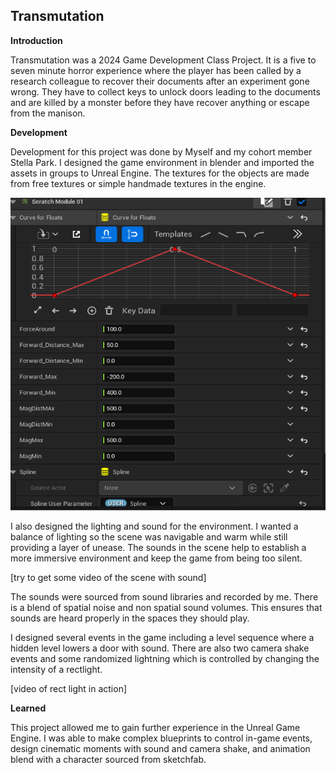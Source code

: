 ## Transmutation

**Introduction**

Transmutation was a 2024 Game Development Class Project. It is a five to seven minute horror experience where the player has been called by a research colleague to recover their documents after an experiment gone wrong. They have to collect keys to unlock doors leading to the documents and are killed by a monster before they have recover anything or escape from the manison.

**Development**

Development for this project was done by Myself and my cohort member Stella Park. I designed the game environment in blender and imported the assets in groups to Unreal Engine. The textures for the objects are made from free textures or simple handmade textures in the engine.

<img src="images/partdoc1.png" alt="A screenshot of Particles in Unreal Engine" width="720" height="500">

I also designed the lighting and sound for the environment. I wanted a balance of lighting so the scene was navigable and warm while still providing a layer of unease. The sounds in the scene help to establish a more immersive environment and keep the game from being too silent.

[try to get some video of the scene with sound]

The sounds were sourced from sound libraries and recorded by me. There is a blend of spatial noise and non spatial sound volumes. This ensures that sounds are heard properly in the spaces they should play. 

I designed several events in the game including a level sequence where a hidden level lowers a door with sound. There are also two camera shake events and some randomized lightning which is controlled by changing the intensity of a rectlight. 

[video of rect light in action]

 **Learned**

This project allowed me to gain further experience in the Unreal Game Engine. I was able to make complex blueprints to control in-game events, design cinematic moments with sound and camera shake, and animation blend with a character sourced from sketchfab.
